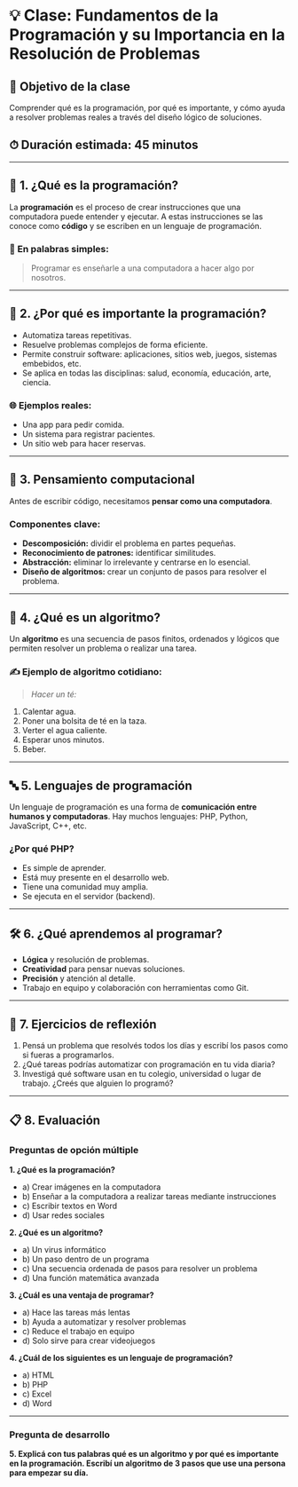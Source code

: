 # 💡 Clase: Fundamentos de la Programación y su Importancia en la Resolución de Problemas

## 🎯 Objetivo de la clase
Comprender qué es la programación, por qué es importante, y cómo ayuda a resolver problemas reales a través del diseño lógico de soluciones.

## ⏱ Duración estimada: 45 minutos

---

## 🧩 1. ¿Qué es la programación?

La **programación** es el proceso de crear instrucciones que una computadora puede entender y ejecutar. A estas instrucciones se las conoce como **código** y se escriben en un lenguaje de programación.

### 🧠 En palabras simples:
> Programar es enseñarle a una computadora a hacer algo por nosotros.

---

## 🔎 2. ¿Por qué es importante la programación?

- Automatiza tareas repetitivas.
- Resuelve problemas complejos de forma eficiente.
- Permite construir software: aplicaciones, sitios web, juegos, sistemas embebidos, etc.
- Se aplica en todas las disciplinas: salud, economía, educación, arte, ciencia.

### 🌐 Ejemplos reales:
- Una app para pedir comida.
- Un sistema para registrar pacientes.
- Un sitio web para hacer reservas.

---

## 🧠 3. Pensamiento computacional

Antes de escribir código, necesitamos **pensar como una computadora**.

### Componentes clave:
- **Descomposición:** dividir el problema en partes pequeñas.
- **Reconocimiento de patrones:** identificar similitudes.
- **Abstracción:** eliminar lo irrelevante y centrarse en lo esencial.
- **Diseño de algoritmos:** crear un conjunto de pasos para resolver el problema.

---

## 🔁 4. ¿Qué es un algoritmo?

Un **algoritmo** es una secuencia de pasos finitos, ordenados y lógicos que permiten resolver un problema o realizar una tarea.

### ✍️ Ejemplo de algoritmo cotidiano:

> *Hacer un té:*
1. Calentar agua.
2. Poner una bolsita de té en la taza.
3. Verter el agua caliente.
4. Esperar unos minutos.
5. Beber.

---

## 🔤 5. Lenguajes de programación

Un lenguaje de programación es una forma de **comunicación entre humanos y computadoras**. Hay muchos lenguajes: PHP, Python, JavaScript, C++, etc.

### ¿Por qué PHP?
- Es simple de aprender.
- Está muy presente en el desarrollo web.
- Tiene una comunidad muy amplia.
- Se ejecuta en el servidor (backend).

---

## 🛠 6. ¿Qué aprendemos al programar?

- **Lógica** y resolución de problemas.
- **Creatividad** para pensar nuevas soluciones.
- **Precisión** y atención al detalle.
- Trabajo en equipo y colaboración con herramientas como Git.

---

## 🧪 7. Ejercicios de reflexión

1. Pensá un problema que resolvés todos los días y escribí los pasos como si fueras a programarlos.
2. ¿Qué tareas podrías automatizar con programación en tu vida diaria?
3. Investigá qué software usan en tu colegio, universidad o lugar de trabajo. ¿Creés que alguien lo programó?

---

## 📋 8. Evaluación

### Preguntas de opción múltiple 

**1. ¿Qué es la programación?**  
- a) Crear imágenes en la computadora  
- b) Enseñar a la computadora a realizar tareas mediante instrucciones  
- c) Escribir textos en Word  
- d) Usar redes sociales

**2. ¿Qué es un algoritmo?**  
- a) Un virus informático  
- b) Un paso dentro de un programa  
- c) Una secuencia ordenada de pasos para resolver un problema 
- d) Una función matemática avanzada

**3. ¿Cuál es una ventaja de programar?**  
- a) Hace las tareas más lentas  
- b) Ayuda a automatizar y resolver problemas 
- c) Reduce el trabajo en equipo  
- d) Solo sirve para crear videojuegos

**4. ¿Cuál de los siguientes es un lenguaje de programación?**  
- a) HTML  
- b) PHP  
- c) Excel  
- d) Word

---

### Pregunta de desarrollo 

**5. Explicá con tus palabras qué es un algoritmo y por qué es importante en la programación. Escribí un algoritmo de 3 pasos que use una persona para empezar su día.**
